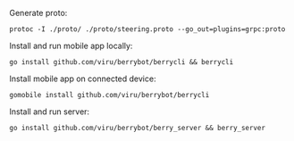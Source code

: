 Generate proto:

`protoc -I ./proto/ ./proto/steering.proto --go_out=plugins=grpc:proto`

Install and run mobile app locally:

`go install github.com/viru/berrybot/berrycli && berrycli`

Install mobile app on connected device:

`gomobile install github.com/viru/berrybot/berrycli`

Install and run server:

`go install github.com/viru/berrybot/berry_server && berry_server`